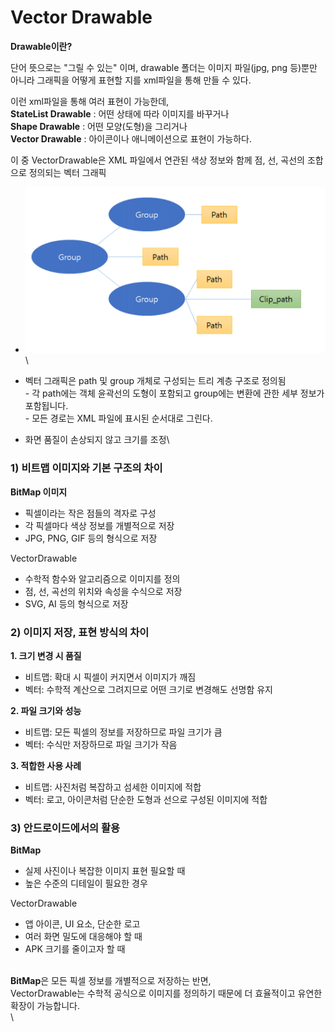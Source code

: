# Vector Drawable

**Drawable이란?**

단어 뜻으로는 "그릴 수 있는" 이며, drawable 폴더는 이미지 파일(jpg, png 등)뿐만 아니라 그래픽을 어떻게 표현할 지를 xml파일을 통해 만들 수 있다.

이런 xml파일을 통해 여러 표현이 가능한데,\
**StateList Drawable** : 어떤 상태에 따라 이미지를 바꾸거나\
**Shape Drawable** : 어떤 모양(도형)을 그리거나\
**Vector Drawable** : 아이콘이나 애니메이션으로 표현이 가능하다.



이 중 VectorDrawable은 XML 파일에서 연관된 색상 정보와 함께 점, 선, 곡선의 조합으로 정의되는 벡터 그래픽

* ![](<../.gitbook/assets/image (1) (1) (1).png>)\

* 벡터 그래픽은 path 및 group 개체로 구성되는 트리 계층 구조로 정의됨\
  \- 각 path에는 객체 윤곽선의 도형이 포함되고 group에는 변환에 관한 세부 정보가 포함됩니다. \
  \- 모든 경로는 XML 파일에 표시된 순서대로 그린다.&#x20;
* 화면 품질이 손상되지 않고 크기를 조정\


### 1) 비트맵 이미지와 기본 구조의 차이

**BitMap 이미지**

* 픽셀이라는 작은 점들의 격자로 구성
* 각 픽셀마다 색상 정보를 개별적으로 저장
* JPG, PNG, GIF 등의 형식으로 저장

VectorDrawable

* 수학적 함수와 알고리즘으로 이미지를 정의
* 점, 선, 곡선의 위치와 속성을 수식으로 저장
* SVG, AI 등의 형식으로 저장

### 2) 이미지 저장, 표현 방식의 차이

**1. 크기 변경 시 품질**

* 비트맵: 확대 시 픽셀이 커지면서 이미지가 깨짐
* 벡터: 수학적 계산으로 그려지므로 어떤 크기로 변경해도 선명함 유지

**2. 파일 크기와 성능**

* 비트맵: 모든 픽셀의 정보를 저장하므로 파일 크기가 큼
* 벡터: 수식만 저장하므로 파일 크기가 작음

**3. 적합한 사용 사례**

* 비트맵: 사진처럼 복잡하고 섬세한 이미지에 적합
* 벡터: 로고, 아이콘처럼 단순한 도형과 선으로 구성된 이미지에 적합

### 3) 안드로이드에서의 활용

**BitMap** &#x20;

* 실제 사진이나 복잡한 이미지 표현 필요할 때
* 높은 수준의 디테일이 필요한 경우

VectorDrawable

* 앱 아이콘, UI 요소, 단순한 로고
* 여러 화면 밀도에 대응해야 할 때
* APK 크기를 줄이고자 할 때

\
**BitMap**은 모든 픽셀 정보를 개별적으로 저장하는 반면, \
VectorDrawable는 수학적 공식으로 이미지를 정의하기 때문에 더 효율적이고 유연한 확장이 가능합니다.\
\
